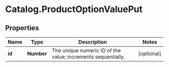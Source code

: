 # Catalog.ProductOptionValuePut

## Properties
Name | Type | Description | Notes
------------ | ------------- | ------------- | -------------
**id** | **Number** | The unique numeric ID of the value; increments sequentially.  | [optional] 
